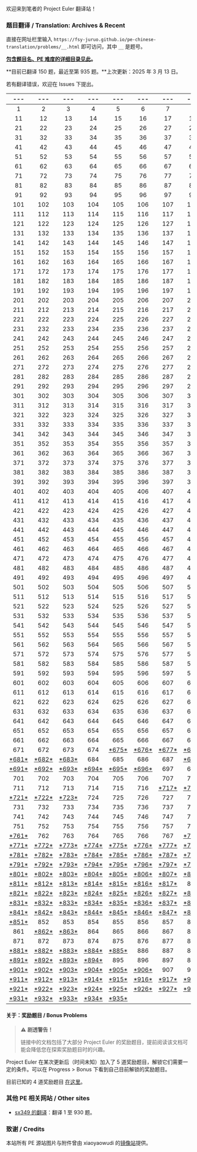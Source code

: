 欢迎来到笔者的 Project Euler 翻译站！

### 题目翻译 / Translation: Archives & Recent

直接在网址栏里输入 ``https://fsy-juruo.github.io/pe-chinese-translation/problems/__.html`` 即可访问，其中 ``__`` 是题号。

**[包含题目名、PE 难度的详细目录见此](https://fsy-juruo.github.io/pe-chinese-translation/detailed_content_archives.html)。**

**目前已翻译 150 题，最近至第 935 题。**上次更新：2025 年 3 月 13 日。

若有翻译错误，欢迎在 Issues 下提出。

|---|---|---|---|---|---|---|---|---|---|
|:---:|:---:|:---:|:---:|:---:|:---:|:---:|:---:|:---:|:---:|
| 1 | 2 | 3 | 4 | 5 | 6 | 7 | 8 | 9 | 10 | 
| 11 | 12 | 13 | 14 | 15 | 16 | 17 | 18 | 19 | 20 | 
| 21 | 22 | 23 | 24 | 25 | 26 | 27 | 28 | 29 | 30 | 
| 31 | 32 | 33 | 34 | 35 | 36 | 37 | 38 | 39 | 40 | 
| 41 | 42 | 43 | 44 | 45 | 46 | 47 | 48 | 49 | 50 | 
| 51 | 52 | 53 | 54 | 55 | 56 | 57 | 58 | 59 | 60 | 
| 61 | 62 | 63 | 64 | 65 | 66 | 67 | 68 | 69 | 70 | 
| 71 | 72 | 73 | 74 | 75 | 76 | 77 | 78 | 79 | 80 | 
| 81 | 82 | 83 | 84 | 85 | 86 | 87 | 88 | 89 | 90 | 
| 91 | 92 | 93 | 94 | 95 | 96 | 97 | 98 | 99 | 100 | 
| 101 | 102 | 103 | 104 | 105 | 106 | 107 | 108 | 109 | 110 | 
| 111 | 112 | 113 | 114 | 115 | 116 | 117 | 118 | 119 | 120 | 
| 121 | 122 | 123 | 124 | 125 | 126 | 127 | 128 | 129 | 130 | 
| 131 | 132 | 133 | 134 | 135 | 136 | 137 | 138 | 139 | 140 | 
| 141 | 142 | 143 | 144 | 145 | 146 | 147 | 148 | 149 | 150 | 
| 151 | 152 | 153 | 154 | 155 | 156 | 157 | 158 | 159 | 160 | 
| 161 | 162 | 163 | 164 | 165 | 166 | 167 | 168 | 169 | 170 | 
| 171 | 172 | 173 | 174 | 175 | 176 | 177 | 178 | 179 | 180 | 
| 181 | 182 | 183 | 184 | 185 | 186 | 187 | 188 | 189 | 190 | 
| 191 | 192 | 193 | 194 | 195 | 196 | 197 | 198 | 199 | 200 | 
| 201 | 202 | 203 | 204 | 205 | 206 | 207 | 208 | 209 | 210 | 
| 211 | 212 | 213 | 214 | 215 | 216 | 217 | 218 | 219 | 220 | 
| 221 | 222 | 223 | 224 | 225 | 226 | 227 | 228 | 229 | 230 | 
| 231 | 232 | 233 | 234 | 235 | 236 | 237 | 238 | 239 | 240 | 
| 241 | 242 | 243 | 244 | 245 | 246 | 247 | 248 | 249 | 250 | 
| 251 | 252 | 253 | 254 | 255 | 256 | 257 | 258 | 259 | 260 | 
| 261 | 262 | 263 | 264 | 265 | 266 | 267 | 268 | 269 | 270 | 
| 271 | 272 | 273 | 274 | 275 | 276 | 277 | 278 | 279 | 280 | 
| 281 | 282 | 283 | 284 | 285 | 286 | 287 | 288 | 289 | 290 | 
| 291 | 292 | 293 | 294 | 295 | 296 | 297 | 298 | 299 | 300 | 
| 301 | 302 | 303 | 304 | 305 | 306 | 307 | 308 | 309 | 310 | 
| 311 | 312 | 313 | 314 | 315 | 316 | 317 | 318 | 319 | 320 | 
| 321 | 322 | 323 | 324 | 325 | 326 | 327 | 328 | 329 | 330 | 
| 331 | 332 | 333 | 334 | 335 | 336 | 337 | 338 | 339 | 340 | 
| 341 | 342 | 343 | 344 | 345 | 346 | 347 | 348 | 349 | 350 | 
| 351 | 352 | 353 | 354 | 355 | 356 | 357 | 358 | 359 | 360 | 
| 361 | 362 | 363 | 364 | 365 | 366 | 367 | 368 | 369 | 370 | 
| 371 | 372 | 373 | 374 | 375 | 376 | 377 | 378 | 379 | 380 | 
| 381 | 382 | 383 | 384 | 385 | 386 | 387 | 388 | 389 | 390 | 
| 391 | 392 | 393 | 394 | 395 | 396 | 397 | 398 | 399 | 400 | 
| 401 | 402 | 403 | 404 | 405 | 406 | 407 | 408 | 409 | 410 | 
| 411 | 412 | 413 | 414 | 415 | 416 | 417 | 418 | 419 | 420 | 
| 421 | 422 | 423 | 424 | 425 | 426 | 427 | 428 | 429 | 430 | 
| 431 | 432 | 433 | 434 | 435 | 436 | 437 | 438 | 439 | 440 | 
| 441 | 442 | 443 | 444 | 445 | 446 | 447 | 448 | 449 | 450 | 
| 451 | 452 | 453 | 454 | 455 | 456 | 457 | 458 | 459 | 460 | 
| 461 | 462 | 463 | 464 | 465 | 466 | 467 | 468 | 469 | 470 | 
| 471 | 472 | 473 | 474 | 475 | 476 | 477 | 478 | 479 | 480 | 
| 481 | 482 | 483 | 484 | 485 | 486 | 487 | 488 | 489 | 490 | 
| 491 | 492 | 493 | 494 | 495 | 496 | 497 | 498 | 499 | 500 | 
| 501 | 502 | 503 | 504 | 505 | 506 | 507 | 508 | 509 | 510 | 
| 511 | 512 | 513 | 514 | 515 | 516 | 517 | 518 | 519 | 520 | 
| 521 | 522 | 523 | 524 | 525 | 526 | 527 | 528 | 529 | 530 | 
| 531 | 532 | 533 | 534 | 535 | 536 | 537 | 538 | 539 | 540 | 
| 541 | 542 | 543 | 544 | 545 | 546 | 547 | 548 | 549 | 550 | 
| 551 | 552 | 553 | 554 | 555 | 556 | 557 | 558 | 559 | 560 | 
| 561 | 562 | 563 | 564 | 565 | 566 | 567 | 568 | 569 | 570 | 
| 571 | 572 | 573 | 574 | 575 | 576 | 577 | 578 | 579 | 580 | 
| 581 | 582 | 583 | 584 | 585 | 586 | 587 | 588 | 589 | 590 | 
| 591 | 592 | 593 | 594 | 595 | 596 | 597 | 598 | 599 | 600 | 
| 601 | 602 | 603 | 604 | 605 | 606 | 607 | 608 | 609 | 610 | 
| 611 | 612 | 613 | 614 | 615 | 616 | 617 | 618 | 619 | 620 | 
| 621 | 622 | 623 | 624 | 625 | 626 | 627 | 628 | 629 | 630 | 
| 631 | 632 | 633 | 634 | 635 | 636 | 637 | 638 | 639 | 640 | 
| 641 | 642 | 643 | 644 | 645 | 646 | 647 | 648 | 649 | 650 | 
| 651 | 652 | 653 | 654 | 655 | 656 | 657 | 658 | 659 | 660 | 
| 661 | 662 | 663 | 664 | 665 | 666 | 667 | 668 | 669 | 670 | 
| 671 | 672 | 673 | 674 | [\*675\*](https://fsy-juruo.github.io/pe-chinese-translation/problems/675.html) | [\*676\*](https://fsy-juruo.github.io/pe-chinese-translation/problems/676.html) | [\*677\*](https://fsy-juruo.github.io/pe-chinese-translation/problems/677.html) | [\*678\*](https://fsy-juruo.github.io/pe-chinese-translation/problems/678.html) | [\*679\*](https://fsy-juruo.github.io/pe-chinese-translation/problems/679.html) | [\*680\*](https://fsy-juruo.github.io/pe-chinese-translation/problems/680.html) | 
| [\*681\*](https://fsy-juruo.github.io/pe-chinese-translation/problems/681.html) | [\*682\*](https://fsy-juruo.github.io/pe-chinese-translation/problems/682.html) | [\*683\*](https://fsy-juruo.github.io/pe-chinese-translation/problems/683.html) | 684 | 685 | 686 | 687 | [\*688\*](https://fsy-juruo.github.io/pe-chinese-translation/problems/688.html) | [\*689\*](https://fsy-juruo.github.io/pe-chinese-translation/problems/689.html) | 690 | 
| [\*691\*](https://fsy-juruo.github.io/pe-chinese-translation/problems/691.html) | [\*692\*](https://fsy-juruo.github.io/pe-chinese-translation/problems/692.html) | [\*693\*](https://fsy-juruo.github.io/pe-chinese-translation/problems/693.html) | [\*694\*](https://fsy-juruo.github.io/pe-chinese-translation/problems/694.html) | [\*695\*](https://fsy-juruo.github.io/pe-chinese-translation/problems/695.html) | [\*696\*](https://fsy-juruo.github.io/pe-chinese-translation/problems/696.html) | 697 | 698 | 699 | 700 | 
| 701 | 702 | 703 | 704 | 705 | 706 | 707 | 708 | 709 | 710 | 
| 711 | 712 | 713 | 714 | 715 | 716 | [\*717\*](https://fsy-juruo.github.io/pe-chinese-translation/problems/717.html) | [\*718\*](https://fsy-juruo.github.io/pe-chinese-translation/problems/718.html) | [\*719\*](https://fsy-juruo.github.io/pe-chinese-translation/problems/719.html) | 720 | 
| [\*721\*](https://fsy-juruo.github.io/pe-chinese-translation/problems/721.html) | [\*722\*](https://fsy-juruo.github.io/pe-chinese-translation/problems/722.html) | [\*723\*](https://fsy-juruo.github.io/pe-chinese-translation/problems/723.html) | 724 | 725 | 726 | 727 | 728 | 729 | 730 | 
| 731 | 732 | 733 | 734 | 735 | 736 | 737 | 738 | 739 | 740 | 
| 741 | 742 | 743 | 744 | 745 | 746 | 747 | 748 | 749 | 750 | 
| 751 | 752 | 753 | 754 | 755 | 756 | 757 | 758 | 759 | 760 | 
| [\*761\*](https://fsy-juruo.github.io/pe-chinese-translation/problems/761.html) | 762 | 763 | 764 | 765 | 766 | 767 | [\*768\*](https://fsy-juruo.github.io/pe-chinese-translation/problems/768.html) | [\*769\*](https://fsy-juruo.github.io/pe-chinese-translation/problems/769.html) | [\*770\*](https://fsy-juruo.github.io/pe-chinese-translation/problems/770.html) | 
| [\*771\*](https://fsy-juruo.github.io/pe-chinese-translation/problems/771.html) | [\*772\*](https://fsy-juruo.github.io/pe-chinese-translation/problems/772.html) | [\*773\*](https://fsy-juruo.github.io/pe-chinese-translation/problems/773.html) | [\*774\*](https://fsy-juruo.github.io/pe-chinese-translation/problems/774.html) | [\*775\*](https://fsy-juruo.github.io/pe-chinese-translation/problems/775.html) | [\*776\*](https://fsy-juruo.github.io/pe-chinese-translation/problems/776.html) | [\*777\*](https://fsy-juruo.github.io/pe-chinese-translation/problems/777.html) | [\*778\*](https://fsy-juruo.github.io/pe-chinese-translation/problems/778.html) | [\*779\*](https://fsy-juruo.github.io/pe-chinese-translation/problems/779.html) | [\*780\*](https://fsy-juruo.github.io/pe-chinese-translation/problems/780.html) | 
| [\*781\*](https://fsy-juruo.github.io/pe-chinese-translation/problems/781.html) | [\*782\*](https://fsy-juruo.github.io/pe-chinese-translation/problems/782.html) | [\*783\*](https://fsy-juruo.github.io/pe-chinese-translation/problems/783.html) | [\*784\*](https://fsy-juruo.github.io/pe-chinese-translation/problems/784.html) | [\*785\*](https://fsy-juruo.github.io/pe-chinese-translation/problems/785.html) | [\*786\*](https://fsy-juruo.github.io/pe-chinese-translation/problems/786.html) | [\*787\*](https://fsy-juruo.github.io/pe-chinese-translation/problems/787.html) | [\*788\*](https://fsy-juruo.github.io/pe-chinese-translation/problems/788.html) | [\*789\*](https://fsy-juruo.github.io/pe-chinese-translation/problems/789.html) | [\*790\*](https://fsy-juruo.github.io/pe-chinese-translation/problems/790.html) | 
| [\*791\*](https://fsy-juruo.github.io/pe-chinese-translation/problems/791.html) | [\*792\*](https://fsy-juruo.github.io/pe-chinese-translation/problems/792.html) | [\*793\*](https://fsy-juruo.github.io/pe-chinese-translation/problems/793.html) | [\*794\*](https://fsy-juruo.github.io/pe-chinese-translation/problems/794.html) | [\*795\*](https://fsy-juruo.github.io/pe-chinese-translation/problems/795.html) | [\*796\*](https://fsy-juruo.github.io/pe-chinese-translation/problems/796.html) | [\*797\*](https://fsy-juruo.github.io/pe-chinese-translation/problems/797.html) | [\*798\*](https://fsy-juruo.github.io/pe-chinese-translation/problems/798.html) | [\*799\*](https://fsy-juruo.github.io/pe-chinese-translation/problems/799.html) | [\*800\*](https://fsy-juruo.github.io/pe-chinese-translation/problems/800.html) | 
| [\*801\*](https://fsy-juruo.github.io/pe-chinese-translation/problems/801.html) | [\*802\*](https://fsy-juruo.github.io/pe-chinese-translation/problems/802.html) | [\*803\*](https://fsy-juruo.github.io/pe-chinese-translation/problems/803.html) | [\*804\*](https://fsy-juruo.github.io/pe-chinese-translation/problems/804.html) | [\*805\*](https://fsy-juruo.github.io/pe-chinese-translation/problems/805.html) | [\*806\*](https://fsy-juruo.github.io/pe-chinese-translation/problems/806.html) | [\*807\*](https://fsy-juruo.github.io/pe-chinese-translation/problems/807.html) | [\*808\*](https://fsy-juruo.github.io/pe-chinese-translation/problems/808.html) | [\*809\*](https://fsy-juruo.github.io/pe-chinese-translation/problems/809.html) | [\*810\*](https://fsy-juruo.github.io/pe-chinese-translation/problems/810.html) | 
| [\*811\*](https://fsy-juruo.github.io/pe-chinese-translation/problems/811.html) | [\*812\*](https://fsy-juruo.github.io/pe-chinese-translation/problems/812.html) | [\*813\*](https://fsy-juruo.github.io/pe-chinese-translation/problems/813.html) | [\*814\*](https://fsy-juruo.github.io/pe-chinese-translation/problems/814.html) | [\*815\*](https://fsy-juruo.github.io/pe-chinese-translation/problems/815.html) | [\*816\*](https://fsy-juruo.github.io/pe-chinese-translation/problems/816.html) | [\*817\*](https://fsy-juruo.github.io/pe-chinese-translation/problems/817.html) | 818 | [\*819\*](https://fsy-juruo.github.io/pe-chinese-translation/problems/819.html) | [\*820\*](https://fsy-juruo.github.io/pe-chinese-translation/problems/820.html) | 
| [\*821\*](https://fsy-juruo.github.io/pe-chinese-translation/problems/821.html) | [\*822\*](https://fsy-juruo.github.io/pe-chinese-translation/problems/822.html) | [\*823\*](https://fsy-juruo.github.io/pe-chinese-translation/problems/823.html) | [\*824\*](https://fsy-juruo.github.io/pe-chinese-translation/problems/824.html) | [\*825\*](https://fsy-juruo.github.io/pe-chinese-translation/problems/825.html) | [\*826\*](https://fsy-juruo.github.io/pe-chinese-translation/problems/826.html) | [\*827\*](https://fsy-juruo.github.io/pe-chinese-translation/problems/827.html) | [\*828\*](https://fsy-juruo.github.io/pe-chinese-translation/problems/828.html) | [\*829\*](https://fsy-juruo.github.io/pe-chinese-translation/problems/829.html) | [\*830\*](https://fsy-juruo.github.io/pe-chinese-translation/problems/830.html) | 
| [\*831\*](https://fsy-juruo.github.io/pe-chinese-translation/problems/831.html) | [\*832\*](https://fsy-juruo.github.io/pe-chinese-translation/problems/832.html) | [\*833\*](https://fsy-juruo.github.io/pe-chinese-translation/problems/833.html) | [\*834\*](https://fsy-juruo.github.io/pe-chinese-translation/problems/834.html) | [\*835\*](https://fsy-juruo.github.io/pe-chinese-translation/problems/835.html) | [\*836\*](https://fsy-juruo.github.io/pe-chinese-translation/problems/836.html) | [\*837\*](https://fsy-juruo.github.io/pe-chinese-translation/problems/837.html) | [\*838\*](https://fsy-juruo.github.io/pe-chinese-translation/problems/838.html) | [\*839\*](https://fsy-juruo.github.io/pe-chinese-translation/problems/839.html) | [\*840\*](https://fsy-juruo.github.io/pe-chinese-translation/problems/840.html) | 
| [\*841\*](https://fsy-juruo.github.io/pe-chinese-translation/problems/841.html) | [\*842\*](https://fsy-juruo.github.io/pe-chinese-translation/problems/842.html) | [\*843\*](https://fsy-juruo.github.io/pe-chinese-translation/problems/843.html) | [\*844\*](https://fsy-juruo.github.io/pe-chinese-translation/problems/844.html) | [\*845\*](https://fsy-juruo.github.io/pe-chinese-translation/problems/845.html) | [\*846\*](https://fsy-juruo.github.io/pe-chinese-translation/problems/846.html) | [\*847\*](https://fsy-juruo.github.io/pe-chinese-translation/problems/847.html) | [\*848\*](https://fsy-juruo.github.io/pe-chinese-translation/problems/848.html) | [\*849\*](https://fsy-juruo.github.io/pe-chinese-translation/problems/849.html) | [\*850\*](https://fsy-juruo.github.io/pe-chinese-translation/problems/850.html) | 
| [\*851\*](https://fsy-juruo.github.io/pe-chinese-translation/problems/851.html) | 852 | 853 | 854 | 855 | 856 | 857 | 858 | 859 | 860 | 
| 861 | [\*862\*](https://fsy-juruo.github.io/pe-chinese-translation/problems/862.html) | [\*863\*](https://fsy-juruo.github.io/pe-chinese-translation/problems/863.html) | 864 | 865 | 866 | 867 | 868 | 869 | 870 | 
| 871 | 872 | 873 | 874 | 875 | 876 | 877 | 878 | 879 | [\*880\*](https://fsy-juruo.github.io/pe-chinese-translation/problems/880.html) | 
| [\*881\*](https://fsy-juruo.github.io/pe-chinese-translation/problems/881.html) | [\*882\*](https://fsy-juruo.github.io/pe-chinese-translation/problems/882.html) | [\*883\*](https://fsy-juruo.github.io/pe-chinese-translation/problems/883.html) | [\*884\*](https://fsy-juruo.github.io/pe-chinese-translation/problems/884.html) | [\*885\*](https://fsy-juruo.github.io/pe-chinese-translation/problems/885.html) | 886 | 887 | 888 | 889 | 890 | 
| [\*891\*](https://fsy-juruo.github.io/pe-chinese-translation/problems/891.html) | [\*892\*](https://fsy-juruo.github.io/pe-chinese-translation/problems/892.html) | [\*893\*](https://fsy-juruo.github.io/pe-chinese-translation/problems/893.html) | [\*894\*](https://fsy-juruo.github.io/pe-chinese-translation/problems/894.html) | 895 | 896 | 897 | 898 | 899 | 900 | 
| [\*901\*](https://fsy-juruo.github.io/pe-chinese-translation/problems/901.html) | [\*902\*](https://fsy-juruo.github.io/pe-chinese-translation/problems/902.html) | [\*903\*](https://fsy-juruo.github.io/pe-chinese-translation/problems/903.html) | [\*904\*](https://fsy-juruo.github.io/pe-chinese-translation/problems/904.html) | [\*905\*](https://fsy-juruo.github.io/pe-chinese-translation/problems/905.html) | [\*906\*](https://fsy-juruo.github.io/pe-chinese-translation/problems/906.html) | 907 | 908 | 909 | 910 | 
| [\*911\*](https://fsy-juruo.github.io/pe-chinese-translation/problems/911.html) | [\*912\*](https://fsy-juruo.github.io/pe-chinese-translation/problems/912.html) | [\*913\*](https://fsy-juruo.github.io/pe-chinese-translation/problems/913.html) | [\*914\*](https://fsy-juruo.github.io/pe-chinese-translation/problems/914.html) | [\*915\*](https://fsy-juruo.github.io/pe-chinese-translation/problems/915.html) | [\*916\*](https://fsy-juruo.github.io/pe-chinese-translation/problems/916.html) | [\*917\*](https://fsy-juruo.github.io/pe-chinese-translation/problems/917.html) | [\*918\*](https://fsy-juruo.github.io/pe-chinese-translation/problems/918.html) | [\*919\*](https://fsy-juruo.github.io/pe-chinese-translation/problems/919.html) | [\*920\*](https://fsy-juruo.github.io/pe-chinese-translation/problems/920.html) | 
| [\*921\*](https://fsy-juruo.github.io/pe-chinese-translation/problems/921.html) | [\*922\*](https://fsy-juruo.github.io/pe-chinese-translation/problems/922.html) | [\*923\*](https://fsy-juruo.github.io/pe-chinese-translation/problems/923.html) | [\*924\*](https://fsy-juruo.github.io/pe-chinese-translation/problems/924.html) | [\*925\*](https://fsy-juruo.github.io/pe-chinese-translation/problems/925.html) | [\*926\*](https://fsy-juruo.github.io/pe-chinese-translation/problems/926.html) | [\*927\*](https://fsy-juruo.github.io/pe-chinese-translation/problems/927.html) | [\*928\*](https://fsy-juruo.github.io/pe-chinese-translation/problems/928.html) | [\*929\*](https://fsy-juruo.github.io/pe-chinese-translation/problems/929.html) | [\*930\*](https://fsy-juruo.github.io/pe-chinese-translation/problems/930.html) | 
| [\*931\*](https://fsy-juruo.github.io/pe-chinese-translation/problems/931.html) | [\*932\*](https://fsy-juruo.github.io/pe-chinese-translation/problems/932.html) | [\*933\*](https://fsy-juruo.github.io/pe-chinese-translation/problems/933.html) | [\*934\*](https://fsy-juruo.github.io/pe-chinese-translation/problems/934.html) | [\*935\*](https://fsy-juruo.github.io/pe-chinese-translation/problems/935.html) |  | | | | |


#### 关于：奖励题目 / Bonus Problems

>:warning: **剧透警告！**
>
>链接中的文档包括了大部分 Project Euler 的奖励题目，提前阅读该文档可能会降低您在探索奖励题目时的兴趣。

Project Euler 在某次更新后（时间未知）加入了 5 道奖励题目，解锁它们需要一定的条件。可以在 Progress > Bonus 下看到自己目前解锁的奖励题目。

目前已知的 4 道奖励题目 [在这里](https://fsy-juruo.github.io/pe-chinese-translation/problems/bonus.html)。

### 其他 PE 相关网站 / Other sites

- [sx349 的翻译](http://pe-cn.github.io/)：翻译 1 至 930 题。

### 致谢 / Credits

本站所有 PE 源站图片与附件曾由 xiaoyaowudi 的[镜像站](https://pe.xiaoyaowudi.com/about)提供。

